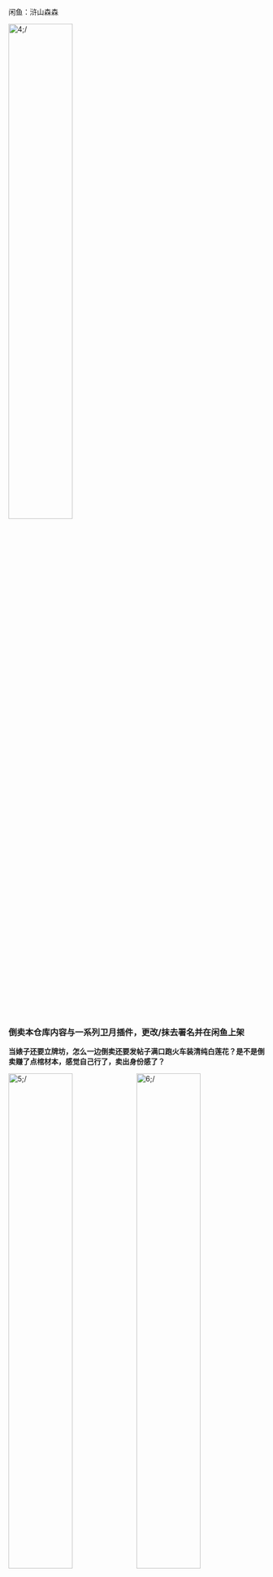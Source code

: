 ﻿闲鱼：浒山森森

<img src="https://raw.githubusercontent.com/RedAsteroid/FFXIV_Triggers/main/img/resell/1st/main.jpg" width=50% alt=4;/>

### 倒卖本仓库内容与一系列卫月插件，更改/抹去署名并在闲鱼上架

**当婊子还要立牌坊，怎么一边倒卖还要发帖子满口跑火车装清纯白莲花？是不是倒卖赚了点棺材本，感觉自己行了，卖出身份感了？**

<img src="https://raw.githubusercontent.com/RedAsteroid/FFXIV_Triggers/main/img/resell/1st/1.png" width=50% alt=5;/><img src="https://raw.githubusercontent.com/RedAsteroid/FFXIV_Triggers/main/img/resell/1st/2.png" width=50% alt=6;/>

##

- **拆分了本仓库的触发器分成三个品类进行倒卖(绝亚、绝亚以外内容、绝亚与其他绝本触发器捆绑)**
- **抹去Github仓库信息，装模作样地修改命名日期，美其名曰：优化**。

##

<img src="https://raw.githubusercontent.com/RedAsteroid/FFXIV_Triggers/main/img/resell/1st/3.png" width=80% alt=7;/>

- **↑ 从仓库导入的绝亚触发器，界面应该是这样的 ↑**
- 现已重新排版并推送到仓库，因此与上图不同

不难看出，这位倒狗曾在莫灵喵二群如饥似渴地在群文件摸索着各路资源，顺藤摸瓜摸到了这个仓库，兴冲冲地导入Triggernometry后用有形的大手大刀阔斧地把绝本切分到自己处心积虑计划的倒卖列表中。
但是倒狗发现触发器除了绝本居然还有低难内容！顿时心生一计，这剩余部分岂不是可以再卖一份？！一份触发器能当两份卖？！好顶级的商业头脑！
做完这些，倒狗仔细检查自己精心挑选的触发器，小心翼翼地修改着拆分后出现的纰漏。突然发现有触发器居然用日期作为版本号命名？！天才般的想法！于是有样学样地给分组命名加上今天的日期，暗喜自己的操作天衣无缝。

历经艰辛，倒狗打开PS，用不知道哪盗的背景图贴上小店的水印，颤巍巍的手在键盘上艰难地抠出几个大字`“所有绝本绘图...”`。
保存好精心制作的图片，掏出手机打开闲鱼，准备发布新的宝贝。复制粘贴从别的小店摘抄的文案，上传图片，挠头想了想其他倒狗同行的报价，填写了36.99元，点击发布。又想到自己分尸的触发器兴许也有买家，如法炮制又发了两个宝贝。
做完这一切，一想到接下来有傻子源源不断地送钱，生活费有了着落，紧皱的眉毛顿时舒缓开来。

##

### 画图作者来闲鱼，是来杀你这种毫无底线、亲妈生死未卜的杂种倒狗。
欢迎画图作者来闲鱼？钱包来了怎么不欢迎？不得装清纯博点同情不是嘛？

**什么狗屁自己整理优化写教程**

- 把群文件在线文档教程生成副本、同行买插件发的教程改成自己的就是你的教程？

- 把偷来的资源改个署名就是你的优化？我怎么没见新增内容和功能修复？你把你妈给优化了？

- 卫月插件全是偷的？是不是脑子不好使？也确实，毕竟闲鱼挂的宝贝大部分来自群文件，除了偷什么都不会。

**你的渠道是指在闲鱼上发布宝贝骗傻子买你的 **`【自动发货】`** ？**

<img src="https://raw.githubusercontent.com/RedAsteroid/FFXIV_Triggers/main/img/resell/1st/4.jpg" width=50% alt=8;/>

**尊重作者是指在作者点名的情况下明目张胆地开店倒卖，抹掉作者提供的资源渠道？你的尊重就像你的亲妈一样一文不值。**

**这么强调收费是教学，还要扣一个作者没教我来教的帽子，怕饭碗没了？你这脑子也配教人？**

### 闲鱼倒卖多如狗。确实，想管根本不是一个人能做到的。

**但你这条傻狗主动跳出来就不好说了，真难为你发帖子再怎么装清纯也掩不住一股倒狗的骚臭味。**
## 后续 1

<img src="https://raw.githubusercontent.com/RedAsteroid/FFXIV_Triggers/main/img/resell/1st/7.png" width=40% alt=11;/>

总结一下：

- 删了第一篇小作文方便岁月史书
- 别人也倒卖怎么只攻击我
- 闲鱼都不管你管我
- 就算我继续倒卖，你能拿我怎样

每次逛闲鱼都有新花样，这次是茶味白莲花撒泼，倒狗也想要立着挣钱，怎么不接着装了^^

闲鱼纵容盗版怎么怎么样我不关心，我只针对这条茶味母狗~

不是群友提醒我，我根本不知道分尸资源倒卖的事情。这并不罕见，你的同行就有不少这么做的。**但是写小作文跳脸的，目前只有你一个。**

另外你也不用给自己加戏 **`我说了，我就是来玩的`** ，**特意在闲鱼上倒卖免费资源赚钱** ，倒偷来的东西可真好玩啊~

我写个耻辱墙也确实没法阻止你继续倒卖，最多影响一点点销量，也许不影响？谁知道呢，我只要发了就算完成任务~ 

看你成交量赚了有小几千了，这个月应该吃得起饭了吧，希望你吃饭的时候别被噎死了^^

##

我没有兴趣在贼窝里扩散自己的爱心，尤其是像你这条浑身发骚的母狗我可闻不了。

但如果有人愿意在闲鱼 **`免费分享`** 我的资源我是欢迎的。

## 后续 2

<img src="https://raw.githubusercontent.com/RedAsteroid/FFXIV_Triggers/main/img/resell/1st/8.jpg" width=40% alt=12;/>

不太懂倒狗是不是大小脑萎缩了，车轱辘话又重说了一遍，撒泼打滚老三样，还急眼了^^ 

倒狗的小作文就好比高考作文最后半小时一点没写，绞尽脑汁最后连及格分也打不上的垃圾。  
通篇以不知所谓的借口维护自己 **`倒卖行为是正当的`**，嘲讽耻辱墙毫无用处，借同行打掩护撇清自己的 **`倒卖行为并非倒卖`**，最后莫名其妙的升华 **`7.0也继续倒卖`** 一副抗争到底的嘴脸。  
  
**说到底，不过是条尝到甜头的倒狗。**

**然而倒狗就是倒狗，你的小作文再如何辩解也无法掩饰 `你在闲鱼开店倒卖免费资源的事实`。**

既然倒狗开始滚刀我也懒得多说废话，如果还有后续估计想必也是 **`就算我继续倒卖，你能拿我怎样`** 之类的说辞。

最后结果无非是倒狗死号又或者没死号，我要做的也就公示一下，我不想白白当一只下金蛋的鹅，仅此而已。  
无论结果如何我都不会有任何金钱与名誉上的损失。但倒狗恰恰相反，要是真死号我不觉得倒狗这能力还能开小号继续做，死号等于一切都结束了。

**所以，有没有考虑找个班上？是因为上班不体面吗？至少比做全职倒狗体面多了不是吗？**  

另外倒狗也不用每隔几小时来我仓库转几圈，访客也不多，你不会觉得我不知道吧^^

**`欢迎大家积极举报，举报方式在文档底部，如有更多的关于倒狗信息，欢迎Email。`**

感谢您看到这里。

## 最后重申我为什么要将此人挂至耻辱墙：

**倒卖本仓库内容与一系列卫月插件，更改/抹去署名并在闲鱼上架**
- **拆分了本仓库的触发器分成三个品类进行倒卖(绝亚、绝亚以外内容、绝亚与其他绝本触发器捆绑)**
- **抹去Github仓库信息，装模作样地修改命名日期，美其名曰：优化。**
- **被其他作者挂了，写小作文洗白自己的倒卖行为**

**除此之外，倒狗也在倒卖我其他仓库的资源，所以这并不只是一件事。**

### 倒卖免费资源自始至终是为人不齿的行为，任何借口都无法掩饰倒狗人格上的卑劣。

## 举报

路过的朋友如果方便的话请动动小手举办~ 方法在下面了~

附倒狗小店页面与个人名片，欢迎积极举报倒狗。举报理由选择 **`禁限售商品-通讯类非法商品服务、假证等非法用途工具`** 内容填写 **`提供侵入、非法控制计算机信息系统程序、工具。外挂类商品属于非法出版物，倒卖将构成非法经营罪`** ，附上仓库地址。
```
https://github.com/RedAsteroid/FFXIV_Triggers
```

如果您觉得输入麻烦，您可以快捷复制下方文本作为内容填写，举报理由选择以下其中之一 **`禁限售商品-通讯类非法商品服务、假证等非法用途工具`** 。
```
源地址：https://github.com/RedAsteroid/FFXIV_Triggers 提供侵入、非法控制计算机信息系统程序、工具。外挂类商品属于非法出版物，倒卖将构成非法经营罪。
```

<img src="https://raw.githubusercontent.com/RedAsteroid/FFXIV_Triggers/main/img/resell/1st/5.jpg" width=40% alt=9;/><img src="https://raw.githubusercontent.com/RedAsteroid/FFXIV_Triggers/main/img/resell/1st/6.png" width=40% alt=10;/>